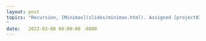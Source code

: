 ```yaml
---
layout: post
topics: "Recursion, [Minimax](slides/minimax.html). Assigned [project03](assignments/project03.html) due 3/22
"
date:   2022-03-08 08:00:00 -0800
---
```

